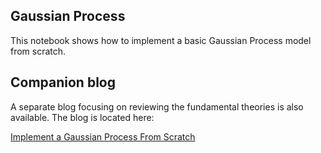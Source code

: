 ## Gaussian Process

This notebook shows how to implement a basic Gaussian Process model from scratch.

## Companion blog

A separate blog focusing on reviewing the fundamental theories is also available. The blog is located here:

[Implement a Gaussian Process From Scratch]()
